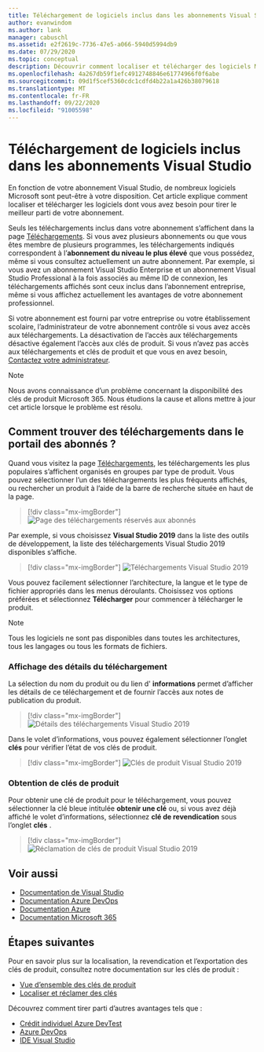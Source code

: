 ```yaml
---
title: Téléchargement de logiciels inclus dans les abonnements Visual Studio | Microsoft Docs
author: evanwindom
ms.author: lank
manager: cabuschl
ms.assetid: e2f2619c-7736-47e5-a066-5940d5994db9
ms.date: 07/29/2020
ms.topic: conceptual
description: Découvrir comment localiser et télécharger des logiciels Microsoft inclus dans des abonnements Visual Studio
ms.openlocfilehash: 4a267db59f1efc4912748846e61774966f0f6abe
ms.sourcegitcommit: 09d1f5cef5360cdc1cdfd4b22a1a426b38079618
ms.translationtype: MT
ms.contentlocale: fr-FR
ms.lasthandoff: 09/22/2020
ms.locfileid: "91005598"
---
```

# <a name="downloading-software-titles-in-visual-studio-subscriptions"></a>Téléchargement de logiciels inclus dans les abonnements Visual Studio
En fonction de votre abonnement Visual Studio, de nombreux logiciels Microsoft sont peut-être à votre disposition.  Cet article explique comment localiser et télécharger les logiciels dont vous avez besoin pour tirer le meilleur parti de votre abonnement. 

Seuls les téléchargements inclus dans votre abonnement s’affichent dans la page [Téléchargements](https://my.visualstudio.com/downloads/featured).  Si vous avez plusieurs abonnements ou que vous êtes membre de plusieurs programmes, les téléchargements indiqués correspondent à l’**abonnement du niveau le plus élevé** que vous possédez, même si vous consultez actuellement un autre abonnement.  Par exemple, si vous avez un abonnement Visual Studio Enterprise et un abonnement Visual Studio Professional à la fois associés au même ID de connexion, les téléchargements affichés sont ceux inclus dans l’abonnement entreprise, même si vous affichez actuellement les avantages de votre abonnement professionnel.  

Si votre abonnement est fourni par votre entreprise ou votre établissement scolaire, l’administrateur de votre abonnement contrôle si vous avez accès aux téléchargements. La désactivation de l’accès aux téléchargements désactive également l’accès aux clés de produit. Si vous n’avez pas accès aux téléchargements et clés de produit et que vous en avez besoin, [Contactez votre administrateur](contact-my-admin.md).

> [!NOTE]
> Nous avons connaissance d’un problème concernant la disponibilité des clés de produit Microsoft 365.  Nous étudions la cause et allons mettre à jour cet article lorsque le problème est résolu. 

## <a name="how-do-i-find-downloads-in-the-subscriber-portal"></a>Comment trouver des téléchargements dans le portail des abonnés ?
Quand vous visitez la page [Téléchargements](https://my.visualstudio.com/downloads/featured?wt.mc_id=o~msft~docs), les téléchargements les plus populaires s’affichent organisés en groupes par type de produit.  Vous pouvez sélectionner l’un des téléchargements les plus fréquents affichés, ou rechercher un produit à l’aide de la barre de recherche située en haut de la page.
> [!div class="mx-imgBorder"]
> ![Page des téléchargements réservés aux abonnés](_img/subscriber-downloads/subscriber-downloads-resized.png "Les téléchargements les plus populaires s’affichent lorsque vous sélectionnez le panneau téléchargements.")

Par exemple, si vous choisissez **Visual Studio 2019** dans la liste des outils de développement, la liste des téléchargements Visual Studio 2019 disponibles s’affiche.
> [!div class="mx-imgBorder"]
> ![Téléchargements Visual Studio 2019](_img/subscriber-downloads/vs2019-product-list.png "Lorsque vous sélectionnez un produit, une liste des versions disponibles s’affiche.")

Vous pouvez facilement sélectionner l’architecture, la langue et le type de fichier appropriés dans les menus déroulants. Choisissez vos options préférées et sélectionnez **Télécharger** pour commencer à télécharger le produit.

> [!NOTE]
> Tous les logiciels ne sont pas disponibles dans toutes les architectures, tous les langages ou tous les formats de fichiers.  

### <a name="displaying-download-details"></a>Affichage des détails du téléchargement
La sélection du nom du produit ou du lien d' **informations** permet d’afficher les détails de ce téléchargement et de fournir l’accès aux notes de publication du produit.
> [!div class="mx-imgBorder"]
> ![Détails des téléchargements Visual Studio 2019](_img/subscriber-downloads/vs2019-info.png "L’onglet info affiche des informations sur le téléchargement et donne accès aux notes de publication.")

Dans le volet d’informations, vous pouvez également sélectionner l’onglet **clés** pour vérifier l’état de vos clés de produit.
> [!div class="mx-imgBorder"]
> ![Clés de produit Visual Studio 2019](_img/subscriber-downloads/vs2019-keys.png "L’onglet clés affiche le nombre de clés restantes et vous permet de demander des clés disponibles.")

### <a name="obtaining-product-keys"></a>Obtention de clés de produit
Pour obtenir une clé de produit pour le téléchargement, vous pouvez sélectionner la clé bleue intitulée **obtenir une clé** ou, si vous avez déjà affiché le volet d’informations, sélectionnez **clé de revendication** sous l’onglet **clés** .
> [!div class="mx-imgBorder"]
> ![Réclamation de clés de produit Visual Studio 2019](_img/subscriber-downloads/vs2019-claim-keys.png "Sélectionnez la clé de revendication pour revendiquer les clés restantes.")

## <a name="see-also"></a>Voir aussi
- [Documentation de Visual Studio](/visualstudio/)
- [Documentation Azure DevOps](/azure/devops/)
- [Documentation Azure](/azure/)
- [Documentation Microsoft 365](/microsoft-365/)

## <a name="next-steps"></a>Étapes suivantes
Pour en savoir plus sur la localisation, la revendication et l’exportation des clés de produit, consultez notre documentation sur les clés de produit :
- [Vue d’ensemble des clés de produit](product-keys.md)
- [Localiser et réclamer des clés](find-keys.md)

Découvrez comment tirer parti d’autres avantages tels que :
- [Crédit individuel Azure DevTest](vs-azure.md)
- [Azure DevOps](vs-azure-devops.md)
- [IDE Visual Studio](vs-ide-benefit.md)